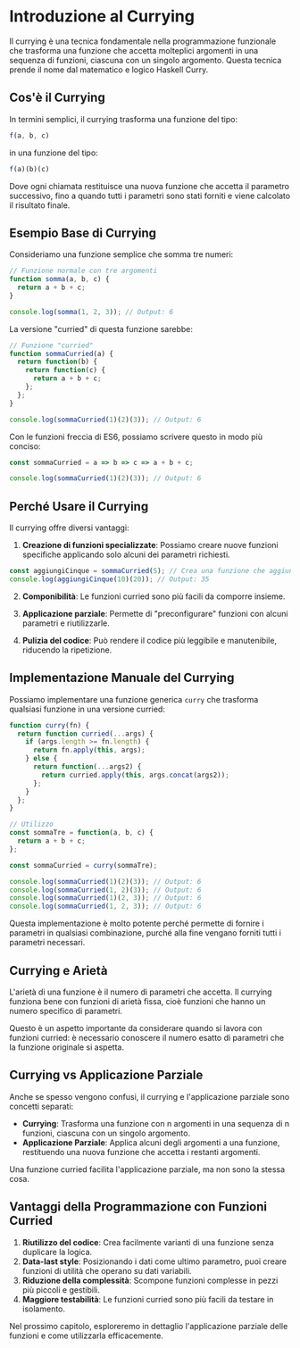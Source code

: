 # Introduzione al Currying

Il currying è una tecnica fondamentale nella programmazione funzionale che trasforma una funzione che accetta molteplici argomenti in una sequenza di funzioni, ciascuna con un singolo argomento. Questa tecnica prende il nome dal matematico e logico Haskell Curry.

## Cos'è il Currying

In termini semplici, il currying trasforma una funzione del tipo:

```javascript
f(a, b, c)
```

in una funzione del tipo:

```javascript
f(a)(b)(c)
```

Dove ogni chiamata restituisce una nuova funzione che accetta il parametro successivo, fino a quando tutti i parametri sono stati forniti e viene calcolato il risultato finale.

## Esempio Base di Currying

Consideriamo una funzione semplice che somma tre numeri:

```javascript
// Funzione normale con tre argomenti
function somma(a, b, c) {
  return a + b + c;
}

console.log(somma(1, 2, 3)); // Output: 6
```

La versione "curried" di questa funzione sarebbe:

```javascript
// Funzione "curried"
function sommaCurried(a) {
  return function(b) {
    return function(c) {
      return a + b + c;
    };
  };
}

console.log(sommaCurried(1)(2)(3)); // Output: 6
```

Con le funzioni freccia di ES6, possiamo scrivere questo in modo più conciso:

```javascript
const sommaCurried = a => b => c => a + b + c;

console.log(sommaCurried(1)(2)(3)); // Output: 6
```

## Perché Usare il Currying

Il currying offre diversi vantaggi:

1. **Creazione di funzioni specializzate**: Possiamo creare nuove funzioni specifiche applicando solo alcuni dei parametri richiesti.

```javascript
const aggiungiCinque = sommaCurried(5); // Crea una funzione che aggiunge 5 a due numeri
console.log(aggiungiCinque(10)(20)); // Output: 35
```

2. **Componibilità**: Le funzioni curried sono più facili da comporre insieme.

3. **Applicazione parziale**: Permette di "preconfigurare" funzioni con alcuni parametri e riutilizzarle.

4. **Pulizia del codice**: Può rendere il codice più leggibile e manutenibile, riducendo la ripetizione.

## Implementazione Manuale del Currying

Possiamo implementare una funzione generica `curry` che trasforma qualsiasi funzione in una versione curried:

```javascript
function curry(fn) {
  return function curried(...args) {
    if (args.length >= fn.length) {
      return fn.apply(this, args);
    } else {
      return function(...args2) {
        return curried.apply(this, args.concat(args2));
      };
    }
  };
}

// Utilizzo
const sommaTre = function(a, b, c) {
  return a + b + c;
};

const sommaCurried = curry(sommaTre);

console.log(sommaCurried(1)(2)(3)); // Output: 6
console.log(sommaCurried(1, 2)(3)); // Output: 6
console.log(sommaCurried(1)(2, 3)); // Output: 6
console.log(sommaCurried(1, 2, 3)); // Output: 6
```

Questa implementazione è molto potente perché permette di fornire i parametri in qualsiasi combinazione, purché alla fine vengano forniti tutti i parametri necessari.

## Currying e Arietà

L'arietà di una funzione è il numero di parametri che accetta. Il currying funziona bene con funzioni di arietà fissa, cioè funzioni che hanno un numero specifico di parametri.

Questo è un aspetto importante da considerare quando si lavora con funzioni curried: è necessario conoscere il numero esatto di parametri che la funzione originale si aspetta.

## Currying vs Applicazione Parziale

Anche se spesso vengono confusi, il currying e l'applicazione parziale sono concetti separati:

- **Currying**: Trasforma una funzione con n argomenti in una sequenza di n funzioni, ciascuna con un singolo argomento.
- **Applicazione Parziale**: Applica alcuni degli argomenti a una funzione, restituendo una nuova funzione che accetta i restanti argomenti.

Una funzione curried facilita l'applicazione parziale, ma non sono la stessa cosa.

## Vantaggi della Programmazione con Funzioni Curried

1. **Riutilizzo del codice**: Crea facilmente varianti di una funzione senza duplicare la logica.
2. **Data-last style**: Posizionando i dati come ultimo parametro, puoi creare funzioni di utilità che operano su dati variabili.
3. **Riduzione della complessità**: Scompone funzioni complesse in pezzi più piccoli e gestibili.
4. **Maggiore testabilità**: Le funzioni curried sono più facili da testare in isolamento.

Nel prossimo capitolo, esploreremo in dettaglio l'applicazione parziale delle funzioni e come utilizzarla efficacemente.
